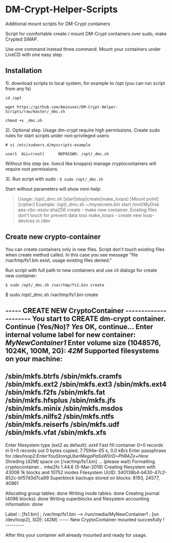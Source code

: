 # DM-Crypt-Helper-Scripts
Additional mount scripts for DM-Crypt containers

Script for comfortable create / mount DM-Crypt containers over sudo, make Crypted SWAP.

Use one command instead three command. Mount your containers under LiveCD with one easy step.


## Installation

1). download scripts to local system, for example to /opt (you can run script from any fs)

`cd /opt`

`wget https://github.com/Aminuxer/DM-Crypt-Helper-Scripts/raw/master/_dmc.sh`

`chmod +x _dmc.sh`

2). Optional step. Usage dm-crypt require high permissions.
Create sudo rules for start scripts under non-privileged users:

`# vi /etc/sudoers.d/myscripts-example`

`user1  ALL=(root)      NOPASSWD: /opt/_dmc.sh`

Without this step (ex. livecd like knoppix) manage cryptocontainers will require root permissions.

3). Run script with sudo :
`$ sudo /opt/_dmc.sh`

Start without parameters will show mini-help:

> Usage: /opt/_dmc.sh <Path to Dm-Crypt container> [start|stop|create|make_loops] [Mount point] [cipher]
>     Example: /opt/_dmc.sh ~/mysecrets.bin start /mnt/MyDisk aes-cbc-essiv:sha256
>     create - make new container. Existing files don't touch for prevent data loss
>     make_loops - create new loop-devices in /dev

## Create new crypto-container

You can create containers only in new files.
Script don't touch existing files when create method called.
In this case you see message "file /var/tmp/fs1.bin exist, usage existing files denied."

Run script with full path to new containers and use cli dialogs for create new container:

`$ sudo /opt/_dmc.sh /var/tmp/fs1.bin create`
 
$ sudo /opt/_dmc.sh /var/tmp/fs1.bin create

----- CREATE NEW CryptoContainer ---------------------
You start to CREATE dm-crypt container. Continue (Yes/No)? _Yes_
OK, continue...
Enter internal volume label for new container: _MyNewContainer1_
Enter volume size (1048576, 1024K, 100M, 2G): _42M_
Supported filesystems on your machine:
----------------------------------------------------------------------------------------------
/sbin/mkfs.btrfs    /sbin/mkfs.cramfs  /sbin/mkfs.ext2   /sbin/mkfs.ext3   /sbin/mkfs.ext4    /sbin/mkfs.f2fs  /sbin/mkfs.fat
/sbin/mkfs.hfsplus  /sbin/mkfs.jfs     /sbin/mkfs.minix  /sbin/mkfs.msdos  /sbin/mkfs.nilfs2  /sbin/mkfs.ntfs  /sbin/mkfs.reiserfs
/sbin/mkfs.udf      /sbin/mkfs.vfat    /sbin/mkfs.xfs
----------------------------------------------------------------------------------------------
Enter filesystem type (ext2 as default): _ext4_
Fast fill container
0+0 records in
0+0 records out
0 bytes copied, 7.7594e-05 s, 0.0 kB/s
Enter passphrase for /dev/loop2:_EnterYouStrongUberMegaPaSsW0rD~PhRAZe+Here_
Shreding [42M] space on [/var/tmp/fs1.bin] ...   (please wait)
Formatting cryptocontainer...
mke2fs 1.44.6 (5-Mar-2019)
Creating filesystem with 43008 1k blocks and 10752 inodes
Filesystem UUID: 340138b4-b630-47c2-852c-bf57d3d7ca99
Superblock backups stored on blocks:
        8193, 24577, 40961

Allocating group tables: done
Writing inode tables: done
Creating journal (4096 blocks): done
Writing superblocks and filesystem accounting information: done

Label :: [fs1.bin] ; /var/tmp/fs1.bin --> /run/media/MyNewContainer1 ; [on /dev/loop2], SIZE: [42M]
----- New CryptoContainer mounted succesfully ! ---------

After this your container will already mounted and ready for usage.
